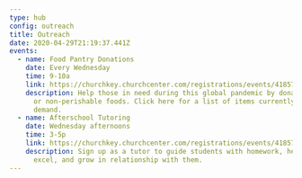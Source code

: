 ```yaml
---
type: hub
config: outreach
title: Outreach
date: 2020-04-29T21:19:37.441Z
events:
  - name: Food Pantry Donations
    date: Every Wednesday
    time: 9-10a
    link: https://churchkey.churchcenter.com/registrations/events/418578
    description: Help those in need during this global pandemic by donating canned
      or non-perishable foods. Click here for a list of items currently in
      demand.
  - name: Afterschool Tutoring
    date: Wednesday afternoons
    time: 3-5p
    link: https://churchkey.churchcenter.com/registrations/events/418577
    description: Sign up as a tutor to guide students with homework, help them
      excel, and grow in relationship with them.
---
```

